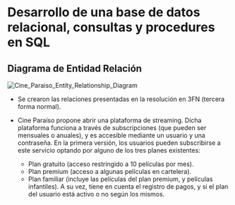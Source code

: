 # Desarrollo de una base de datos relacional, consultas y procedures en SQL

## Diagrama de Entidad Relación

![Cine_Paraiso_Entity_Relationship_Diagram](https://github.com/Flor243/Movies-Database-SQL/assets/86813843/5a43c08c-4e2e-4868-9114-970c6899dca5)

- Se crearon las relaciones presentadas en la resolución en 3FN (tercera forma normal).

- Cine Paraíso propone abrir una plataforma de streaming. Dicha plataforma funciona a través de subscripciones (que pueden ser mensuales o anuales), y es accesible mediante un usuario y una contraseña. En la primera versión, los usuarios pueden subscribirse a este servicio optando por alguno de los tres planes existentes:

  - Plan gratuito (acceso restringido a 10 películas por mes).
  - Plan premium (acceso a algunas películas en cartelera).
  - Plan familiar (incluye las películas del plan premium, y películas infantiles).
  A su vez, tiene en cuenta el registro de pagos, y si el plan del usuario está activo o no
  según los mismos.
